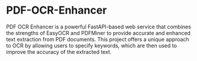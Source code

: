 # PDF-OCR-Enhancer
PDF OCR Enhancer is a powerful FastAPI-based web service that combines the strengths of EasyOCR and PDFMiner to provide accurate and enhanced text extraction from PDF documents. This project offers a unique approach to OCR by allowing users to specify keywords, which are then used to improve the accuracy of the extracted text.
